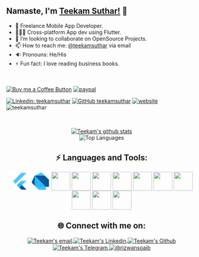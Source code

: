 ## Namaste, I'm [Teekam Suthar!](https://teekamsuthar.live) 🙏

- 📱 Freelance Mobile App Developer.
- 👨🏻‍💻 Cross-platform App dev using Flutter.
- 💼 I’m looking to collaborate on OpenSource Projects.
- 📫 How to reach me: [@teekamsuthar](mailto:teekam.suthar1@gmail.com) via email
- 🔉 Pronouns: He/His
- ⚡ Fun fact: I love reading business books.

<br/>

[<img alt="Buy me a Coffee Button" width=200 src="https://cdn.buymeacoffee.com/buttons/v2/default-yellow.png">](https://www.buymeacoffee.com/teekamsuthar)  [![paypal](https://www.paypalobjects.com/en_US/i/btn/btn_donateCC_LG.gif)](https://paypal.me/teekamsuthar) 
<p align="center">
  
<!-- 
[![Twitter: Teekam_Suthar](https://img.shields.io/twitter/follow/Teekam_Suthar?style=social)](https://twitter.com/Teekam_Suthar) -->
[![Linkedin: teekamsuthar](https://img.shields.io/badge/-teekamsuthar-blue?style=flat-square&logo=Linkedin&logoColor=white&link=https://www.linkedin.com/in/teekamsuthar/)](https://www.linkedin.com/in/teekamsuthar)
[![GitHub teekamsuthar](https://img.shields.io/github/followers/teekamsuthar?label=follow&style=social)](https://github.com/teekamsuthar)
[![website](https://img.shields.io/badge/PortfolioWebsite-teekamsuthar.live-2648ff?style=flat-square&logo=google-chrome)](https://teekamsuthar.me) 
<img src="https://komarev.com/ghpvc/?username=teekamsuthar&label=Views&color=blue&style=plastic" alt="teekamsuthar" /> 

</p>

<br>

<!-- <a href="https://github.com/teekamsuthar">
  <img align="center" src="https://github-readme-stats.vercel.app/api/top-langs/?username=teekamsuthar&theme=light&hide_langs_below=0" />
</a> -->
<p align="center">
  
  <a href="https://github.com/teekamsuthar">
  <img align="center" src="https://github-readme-stats.vercel.app/api?username=teekamsuthar&show_icons=true&theme=light&line_height=27" alt="Teekam's github stats"/>
  </a>
  <br>
  <img alt = "Top Languages" src="https://github-readme-stats.vercel.app/api/top-langs/?username=teekamsuthar&hide=html,css&hide_border=true&title_color=5391FE&text_color=555"/>

</p>

<p align="center"><h2 align="center">⚡ Languages and Tools:</h2></p>

<p align="center">
<img align="center" width="50" height="50" src="https://raw.githubusercontent.com/github/explore/80688e429a7d4ef2fca1e82350fe8e3517d3494d/topics/flutter/flutter.png">
<img align="center" width="50" height="50" src="https://raw.githubusercontent.com/github/explore/80688e429a7d4ef2fca1e82350fe8e3517d3494d/topics/dart/dart.png">
<img align="center" width="50" height="50" src="https://cdn.jsdelivr.net/gh/devicons/devicon/icons/vscode/vscode-original.svg">
<img align="center" width="50" height="50" src="https://cdn.jsdelivr.net/gh/devicons/devicon/icons/android/android-original.svg">
<img align="center" width="50" height="50" src="https://cdn.jsdelivr.net/gh/devicons/devicon/icons/jetbrains/jetbrains-plain.svg">
<img align="center" width="50" height="50" src="https://cdn.jsdelivr.net/gh/devicons/devicon/icons/java/java-original.svg">
<img align="center" width="50" height="50" src="https://cdn.jsdelivr.net/gh/devicons/devicon/icons/figma/figma-original.svg">
<img align="center" width="50" height="50" src="https://cdn.jsdelivr.net/gh/devicons/devicon/icons/python/python-original.svg">
<img align="center" width="50" height="50" src="https://cdn.jsdelivr.net/gh/devicons/devicon/icons/mysql/mysql-original.svg">
<img align="center" width="50" height="50" src="https://cdn.jsdelivr.net/gh/devicons/devicon/icons/firebase/firebase-plain.svg">
<img align="center" width="50" height="50" src="https://cdn.jsdelivr.net/gh/devicons/devicon/icons/git/git-original.svg">
<img align="center" width="50" height="50" src="https://cdn.jsdelivr.net/gh/devicons/devicon/icons/linux/linux-original.svg"> </p>

<p align="center"><h2 align="center">🌐 Connect with me on:</h2></p>

<p align="center">
  <a href="mailto:teekam.suthar1@gmail.com" target="blank">
    <img align="center" alt="Teekam's email" height="30" width="50" src="https://cdn.jsdelivr.net/npm/simple-icons@3.0.1/icons/gmail.svg" />
  </a>
<!--   <a href="https://twitter.com/Teekam_Suthar">
    <img align="center" alt="Teekam's Twitter" height="30" width="50" src="https://cdn.jsdelivr.net/npm/simple-icons@v3/icons/twitter.svg" />
  </a> -->
  <a href="https://linkedin.com/in/teekamsuthar">
    <img align="center" alt="Teekam's Linkedin" height="30" width="50" src="https://cdn.jsdelivr.net/npm/simple-icons@v3/icons/linkedin.svg" />
  </a>
  <a href="https://github.com/teekamsuthar">
    <img align="center" alt="Teekam's Github" height="30" width="50" src="https://cdn.jsdelivr.net/npm/simple-icons@v3/icons/github.svg"/>
  </a>
  <a href="https://t.me/teekamsuthar">
    <img align="center" alt="Teekam's Telegram" height="30" width="50" src="https://cdn.jsdelivr.net/npm/simple-icons@v3/icons/telegram.svg"/>
  </a>
<!--   <a href="https://instagram.com/teekamsuthar/">
    <img align="center" alt="Teekam's Instagram" height="30" width="50" src="https://cdn.jsdelivr.net/npm/simple-icons@v3/icons/instagram.svg"/>
  </a>
  <a href="https://www.facebook.com/imteekamsuthar/" target="blank"><img align="center" src="https://cdn.jsdelivr.net/npm/simple-icons@v3/icons/facebook.svg" alt="Teekam's Facebook" height="30" width="50" /></a> -->
  <a href="https://medium.com/@teekamsuthar" target="blank"><img align="center" src="https://cdn.jsdelivr.net/npm/simple-icons@3.0.1/icons/medium.svg" alt="@rizwansoaib" height="30" width="50" /></a>
</p>


